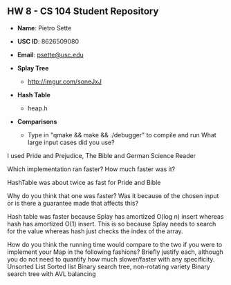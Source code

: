 ## HW 8 - CS 104 Student Repository

- **Name**: Pietro Sette
- **USC ID**: 8626509080
- **Email**: psette@usc.edu

- **Splay Tree**
  - http://imgur.com/soneJxJ

- **Hash Table**
  - heap.h

- **Comparisons**
  - Type in "qmake && make && ./debugger" to compile and run
What large input cases did you use?

I used Pride and Prejudice, The Bible and German Science Reader

Which implementation ran faster? How much faster was it? 

HashTable was about twice as fast for Pride and Bible

Why do you think that one was faster? Was it because of the chosen input or is there a guarantee made that affects this?

Hash table was faster because Splay has amortized O(log n) insert whereas hash has amortized O(1) insert. This is so because Splay needs to search for the value whereas hash just checks the index of the array.

How do you think the running time would compare to the two if you were to implement your Map in the following fashions? Briefly justify each, although you do not need to quantify how much slower/faster with any specificity.
Unsorted List
Sorted list
Binary search tree, non-rotating variety
Binary search tree with AVL balancing

